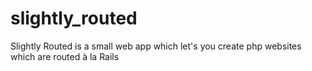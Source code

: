 slightly_routed
===============

Slightly Routed is a small web app which let's you create php websites which are routed à la Rails